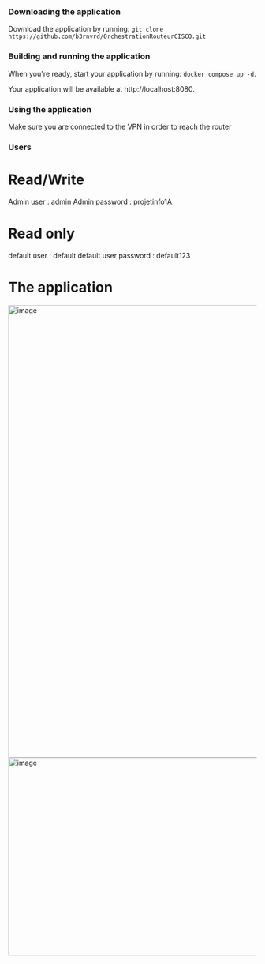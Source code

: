 ### Downloading the application

Download the application by running:
`git clone https://github.com/b3rnvrd/OrchestrationRouteurCISCO.git`



### Building and running the application

When you're ready, start your application by running:
`docker compose up -d`.



Your application will be available at http://localhost:8080.


### Using the application

Make sure you are connected to the VPN in order to reach the router

### Users

# Read/Write
Admin user : admin
Admin password : projetinfo1A

# Read only
default user : default
default user password : default123

# The application

<img width="1469" height="916" alt="image" src="https://github.com/user-attachments/assets/97ff2835-068d-4c01-9d1b-a7d361685149" />

<img width="702" height="401" alt="image" src="https://github.com/user-attachments/assets/c57511ef-d930-4e9c-a5ce-7a3db134a60d" />



